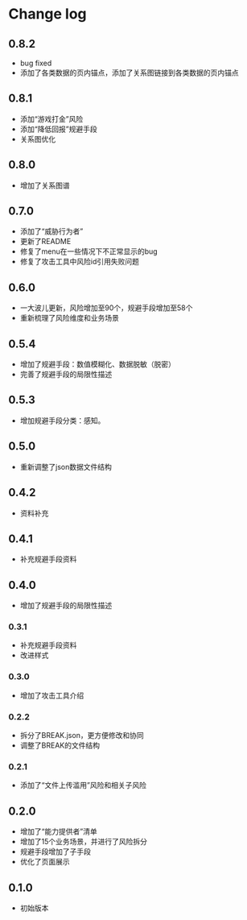 # Change log

## 0.8.2

- bug fixed
- 添加了各类数据的页内锚点，添加了关系图链接到各类数据的页内锚点

## 0.8.1

- 添加“游戏打金”风险
- 添加“降低回报”规避手段
- 关系图优化

## 0.8.0

- 增加了关系图谱

## 0.7.0

- 添加了“威胁行为者”
- 更新了README
- 修复了menu在一些情况下不正常显示的bug
- 修复了攻击工具中风险id引用失败问题

## 0.6.0

- 一大波儿更新，风险增加至90个，规避手段增加至58个
- 重新梳理了风险维度和业务场景

## 0.5.4

- 增加了规避手段：数值模糊化、数据脱敏（脱密）
- 完善了规避手段的局限性描述

## 0.5.3

- 增加规避手段分类：感知。

## 0.5.0

- 重新调整了json数据文件结构

## 0.4.2

- 资料补充

## 0.4.1

- 补充规避手段资料

## 0.4.0

- 增加了规避手段的局限性描述

### 0.3.1

- 补充规避手段资料
- 改进样式

### 0.3.0

- 增加了攻击工具介绍

### 0.2.2

- 拆分了BREAK.json，更方便修改和协同
- 调整了BREAK的文件结构

### 0.2.1

- 添加了“文件上传滥用”风险和相关子风险
  
## 0.2.0

- 增加了“能力提供者”清单
- 增加了15个业务场景，并进行了风险拆分
- 规避手段增加了子手段
- 优化了页面展示

## 0.1.0

- 初始版本
